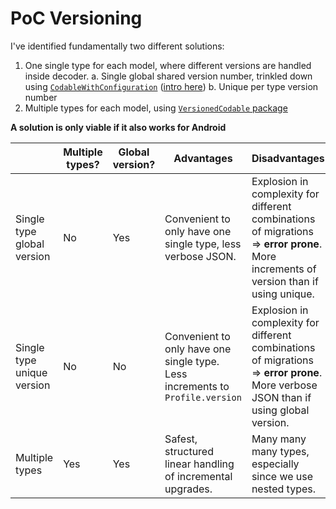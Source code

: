 # PoC Versioning

I've identified fundamentally two different solutions:
1. One single type for each model, where different versions are handled inside decoder.
	a. Single global shared version number, trinkled down using [`CodableWithConfiguration`](https://developer.apple.com/documentation/foundation/codablewithconfiguration) ([intro here](https://www.andyibanez.com/posts/the-mysterious-codablewithconfiguration-protocol/))
	b. Unique per type version number
2. Multiple types for each model, using [`VersionedCodable` package](https://github.com/jrothwell/VersionedCodable)

**A solution is only viable if it also works for Android**


|                            | Multiple types? | Global version? | Advantages | Disadvantages                                                                                                                          |
|----------------------------|-----------------|-------------------------------|------------|----------------------------------------------------------------------------------------------------------------------------------------|
| Single type global version | No              | Yes            | Convenient to only have one single type, less verbose JSON.     | Explosion in complexity for different combinations of migrations => **error prone**. More increments of version than if using unique.  |
| Single type unique version | No              | No             | Convenient to only have one single type. Less increments to `Profile.version`  |  Explosion in complexity for different combinations of migrations => **error prone**. More verbose JSON than if using global version.  |
| Multiple types             | Yes             | Yes             |  Safest, structured linear handling of incremental upgrades.     		|  Many many many types, especially since we use nested types. |
